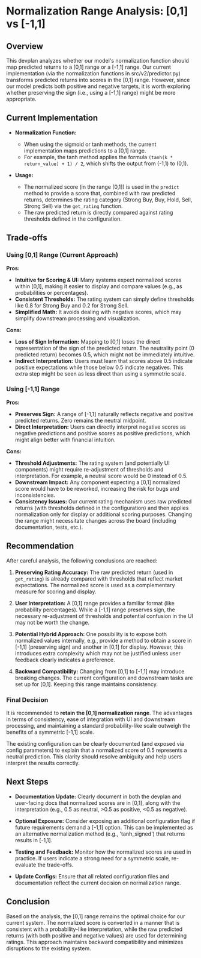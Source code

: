 # Normalization Range Analysis: [0,1] vs [-1,1]

## Overview

This devplan analyzes whether our model's normalization function should map predicted returns to a [0,1] range or a [-1,1] range. Our current implementation (via the normalization functions in src/v2/predictor.py) transforms predicted returns into scores in the [0,1] range. However, since our model predicts both positive and negative targets, it is worth exploring whether preserving the sign (i.e., using a [-1,1] range) might be more appropriate.

## Current Implementation

- **Normalization Function:**
  - When using the sigmoid or tanh methods, the current implementation maps predictions to a [0,1] range.
  - For example, the tanh method applies the formula `(tanh(k * return_value) + 1) / 2`, which shifts the output from (-1,1) to (0,1).

- **Usage:**
  - The normalized score (in the range [0,1]) is used in the `predict` method to provide a score that, combined with raw predicted returns, determines the rating category (Strong Buy, Buy, Hold, Sell, Strong Sell) via the `get_rating` function.
  - The raw predicted return is directly compared against rating thresholds defined in the configuration.

## Trade-offs

### Using [0,1] Range (Current Approach)

**Pros:**
- **Intuitive for Scoring & UI:** Many systems expect normalized scores within [0,1], making it easier to display and compare values (e.g., as probabilities or percentages).
- **Consistent Thresholds:** The rating system can simply define thresholds like 0.8 for Strong Buy and 0.2 for Strong Sell.
- **Simplified Math:** It avoids dealing with negative scores, which may simplify downstream processing and visualization.

**Cons:**
- **Loss of Sign Information:** Mapping to [0,1] loses the direct representation of the sign of the predicted return. The neutrality point (0 predicted return) becomes 0.5, which might not be immediately intuitive.
- **Indirect Interpretation:** Users must learn that scores above 0.5 indicate positive expectations while those below 0.5 indicate negatives. This extra step might be seen as less direct than using a symmetric scale.

### Using [-1,1] Range

**Pros:**
- **Preserves Sign:** A range of [-1,1] naturally reflects negative and positive predicted returns. Zero remains the neutral midpoint.
- **Direct Interpretation:** Users can directly interpret negative scores as negative predictions and positive scores as positive predictions, which might align better with financial intuition.

**Cons:**
- **Threshold Adjustments:** The rating system (and potentially UI components) might require re-adjustment of thresholds and interpretation. For example, a neutral score would be 0 instead of 0.5.
- **Downstream Impact:** Any component expecting a [0,1] normalized score would have to be reworked, increasing the risk for bugs and inconsistencies.
- **Consistency Issues:** Our current rating mechanism uses raw predicted returns (with thresholds defined in the configuration) and then applies normalization only for display or additional scoring purposes. Changing the range might necessitate changes across the board (including documentation, tests, etc.).

## Recommendation

After careful analysis, the following conclusions are reached:

1. **Preserving Rating Accuracy:** The raw predicted return (used in `get_rating`) is already compared with thresholds that reflect market expectations. The normalized score is used as a complementary measure for scoring and display.

2. **User Interpretation:** A [0,1] range provides a familiar format (like probability percentages). While a [-1,1] range preserves sign, the necessary re-adjustment of thresholds and potential confusion in the UI may not be worth the change.

3. **Potential Hybrid Approach:** One possibility is to expose both normalized values internally, e.g., provide a method to obtain a score in [-1,1] (preserving sign) and another in [0,1] for display. However, this introduces extra complexity which may not be justified unless user feedback clearly indicates a preference.

4. **Backward Compatibility:** Changing from [0,1] to [-1,1] may introduce breaking changes. The current configuration and downstream tasks are set up for [0,1]. Keeping this range maintains consistency.

### Final Decision

It is recommended to **retain the [0,1] normalization range**. The advantages in terms of consistency, ease of integration with UI and downstream processing, and maintaining a standard probability-like scale outweigh the benefits of a symmetric [-1,1] scale. 

The existing configuration can be clearly documented (and exposed via config parameters) to explain that a normalized score of 0.5 represents a neutral prediction. This clarity should resolve ambiguity and help users interpret the results correctly.

## Next Steps

- **Documentation Update:** Clearly document in both the devplan and user-facing docs that normalized scores are in [0,1], along with the interpretation (e.g., 0.5 as neutral, >0.5 as positive, <0.5 as negative).

- **Optional Exposure:** Consider exposing an additional configuration flag if future requirements demand a [-1,1] option. This can be implemented as an alternative normalization method (e.g., 'tanh_signed') that returns results in [-1,1].

- **Testing and Feedback:** Monitor how the normalized scores are used in practice. If users indicate a strong need for a symmetric scale, re-evaluate the trade-offs.

- **Update Configs:** Ensure that all related configuration files and documentation reflect the current decision on normalization range.

## Conclusion

Based on the analysis, the [0,1] range remains the optimal choice for our current system. The normalized score is converted in a manner that is consistent with a probability-like interpretation, while the raw predicted returns (with both positive and negative values) are used for determining ratings. This approach maintains backward compatibility and minimizes disruptions to the existing system. 